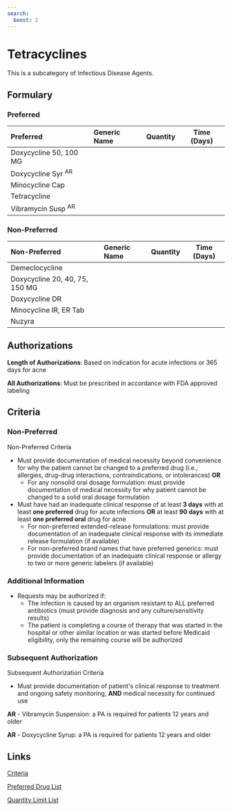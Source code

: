 ```yaml
---
search:
  boost: 2 
---
```


# Tetracyclines

This is a subcategory of Infectious Disease Agents.

## Formulary

### Preferred

| Preferred                     | Generic Name | Quantity | Time (Days) |
| :---------------------------- | :----------- | :------: | :---------: |
| Doxycycline 50, 100 MG        |              |          |             |
| Doxycycline Syr <sup>AR</sup> |              |          |             |
| Minocycline Cap               |              |          |             |
| Tetracycline                  |              |          |             |
| Vibramycin Susp <sup>AR</sup> |              |          |             |

### Non-Preferred

| Non-Preferred                  | Generic Name | Quantity | Time (Days) |
| :----------------------------- | :----------- | :------: | :---------: |
| Demeclocycline                 |              |          |             |
| Doxycycline 20, 40, 75, 150 MG |              |          |             |
| Doxycycline DR                 |              |          |             |
| Minocycline IR, ER Tab         |              |          |             |
| Nuzyra                         |              |          |             |

## Authorizations

**Length of Authorizations**: Based on indication for acute infections or 365 days for acne

**All Authorizations**: Must be prescribed in accordance with FDA approved labeling

## Criteria

### Non-Preferred

Non-Preferred Criteria

- Must provide documentation of medical necessity beyond convenience for why the patient cannot be changed to a preferred drug (i.e., allergies, drug-drug interactions, contraindications, or intolerances) **OR**
    - For any nonsolid oral dosage formulation: must provide documentation of medical necessity for why patient cannot be changed to a solid oral dosage formulation
- Must have had an inadequate clinical response of at least **3 days** with at least **one preferred** drug for acute infections **OR** at least **90 days** with at least **one preferred oral** drug for acne
    - For non-preferred extended-release formulations: must provide documentation of an inadequate clinical response with its immediate release formulation (if available)
    - For non-preferred brand names that have preferred generics: must provide documentation of an inadequate clinical response or allergy to two or more generic labelers (if available)

### Additional Information

- Requests may be authorized if:
    - The infection is caused by an organism resistant to ALL preferred antibiotics (must provide diagnosis and any culture/sensitivity results)
    - The patient is completing a course of therapy that was started in the hospital or other similar location or was started before Medicaid eligibility, only the remaining course will be authorized

### Subsequent Authorization

Subsequent Authorization Criteria

- Must provide documentation of patient's clinical response to treatment and ongoing safety monitoring, **AND** medical necessity for continued use

**AR** - Vibramycin Suspension: a PA is required for patients 12 years and older 

**AR** - Doxycycline Syrup: a PA is required for patients 12 years and older

## Links

[Criteria](https://pharmacy.medicaid.ohio.gov/sites/default/files/20230401_UPDL_Criteria%20_APPROVED.pdf#page=80)

[Preferred Drug List](https://pharmacy.medicaid.ohio.gov/sites/default/files/20230401_UPDL_v7_Approved.pdf#page=26)

[Quantity Limit List](https://pharmacy.medicaid.ohio.gov/sites/default/files/20230101_Ohio_Medicaid_Quantity_Document_APPROVED.pdf)
